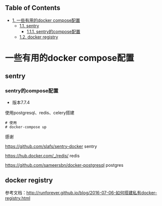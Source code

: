 <div id="table-of-contents">
<h2>Table of Contents</h2>
<div id="text-table-of-contents">
<ul>
<li><a href="#sec-1">1. 一些有用的docker compose配置</a>
<ul>
<li><a href="#sec-1-1">1.1. sentry</a>
<ul>
<li><a href="#sec-1-1-1">1.1.1. sentry的compose配置</a></li>
</ul>
</li>
<li><a href="#sec-1-2">1.2. docker registry</a></li>
</ul>
</li>
</ul>
</div>
</div>

# 一些有用的docker compose配置

## sentry

### sentry的compose配置

-   版本7.7.4

使用postgresql、redis、celery搭建

    # 使用
    # docker-compose up

感谢

<https://github.com/slafs/sentry-docker>  sentry

<https://hub.docker.com/_/redis/> redis

<https://github.com/sameersbn/docker-postgresql>  postgres

## docker registry

参考文档：<http://runforever.github.io/blog/2016-07-06-如何搭建私有docker-registry.html>
